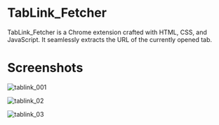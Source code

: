 # TabLink_Fetcher
TabLink_Fetcher is a Chrome extension crafted with HTML, CSS, and JavaScript. It seamlessly extracts the URL of the currently opened tab.

# Screenshots

![tablink_001](https://github.com/Jatin-2103/TabLink_Fetcher/assets/126080697/129caddb-3b0f-483b-9a55-6b6f2ad4e731)

![tablink_02](https://github.com/Jatin-2103/TabLink_Fetcher/assets/126080697/7afa57af-ad9d-4de4-bad8-da2f4bb2f442)

![tablink_03](https://github.com/Jatin-2103/TabLink_Fetcher/assets/126080697/57e9bf17-a7fa-47ea-a2be-f819a2925312)
